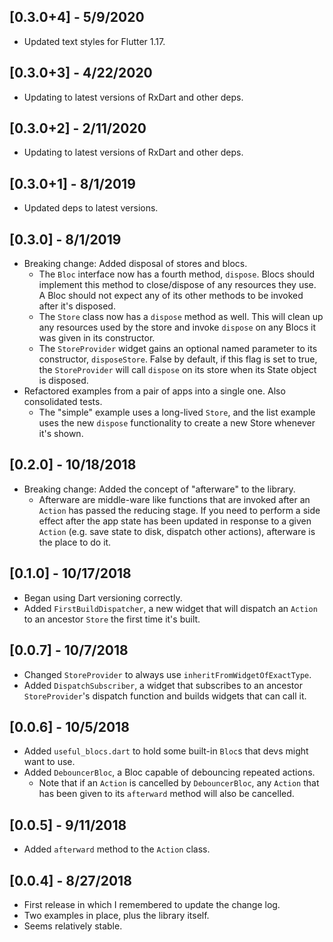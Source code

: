 ## [0.3.0+4] - 5/9/2020

* Updated text styles for Flutter 1.17.

## [0.3.0+3] - 4/22/2020

* Updating to latest versions of RxDart and other deps.

## [0.3.0+2] - 2/11/2020

* Updating to latest versions of RxDart and other deps.

## [0.3.0+1] - 8/1/2019
                                  
* Updated deps to latest versions.

## [0.3.0] - 8/1/2019

* Breaking change: Added disposal of stores and blocs.
  - The `Bloc` interface now has a fourth method, `dispose`. Blocs
    should implement this method to close/dispose of any resources
    they use. A Bloc should not expect any of its other methods to be
    invoked after it's disposed.
  - The `Store` class now has a `dispose` method as well. This will
    clean up any resources used by the store and invoke `dispose` on
    any Blocs it was given in its constructor.
  - The `StoreProvider` widget gains an optional named parameter to
    its constructor, `disposeStore`. False by default, if this flag
    is set to true, the `StoreProvider` will call `dispose` on its
    store when its State object is disposed.
* Refactored examples from a pair of apps into a single one. Also
  consolidated tests.
  - The "simple" example uses a long-lived `Store`, and the list
    example uses the new `dispose` functionality to create a new
    Store whenever it's shown.

## [0.2.0] - 10/18/2018

* Breaking change: Added the concept of "afterware" to the library.
  - Afterware are middle-ware like functions that are invoked after an
    `Action` has passed the reducing stage. If you need to perform a
    side effect after the app state has been updated in response to a
    given `Action` (e.g. save state to disk, dispatch other actions),
    afterware is the place to do it.

## [0.1.0] - 10/17/2018

* Began using Dart versioning correctly.
* Added `FirstBuildDispatcher`, a new widget that will dispatch an
  `Action` to an ancestor `Store` the first time it's built.

## [0.0.7] - 10/7/2018

* Changed `StoreProvider` to always use `inheritFromWidgetOfExactType`.
* Added `DispatchSubscriber`, a widget that subscribes to an ancestor
  `StoreProvider`'s dispatch function and builds widgets that can call
  it.

## [0.0.6] - 10/5/2018

* Added `useful_blocs.dart` to hold some built-in `Bloc`s that devs
  might want to use.
* Added `DebouncerBloc`, a Bloc capable of debouncing repeated actions.
  - Note that if an `Action` is cancelled by `DebouncerBloc`, any
    `Action` that has been given to its `afterward` method will also be
    cancelled.

## [0.0.5] - 9/11/2018

* Added `afterward` method to the `Action` class.

## [0.0.4] - 8/27/2018

* First release in which I remembered to update the change log.
* Two examples in place, plus the library itself.
* Seems relatively stable.
